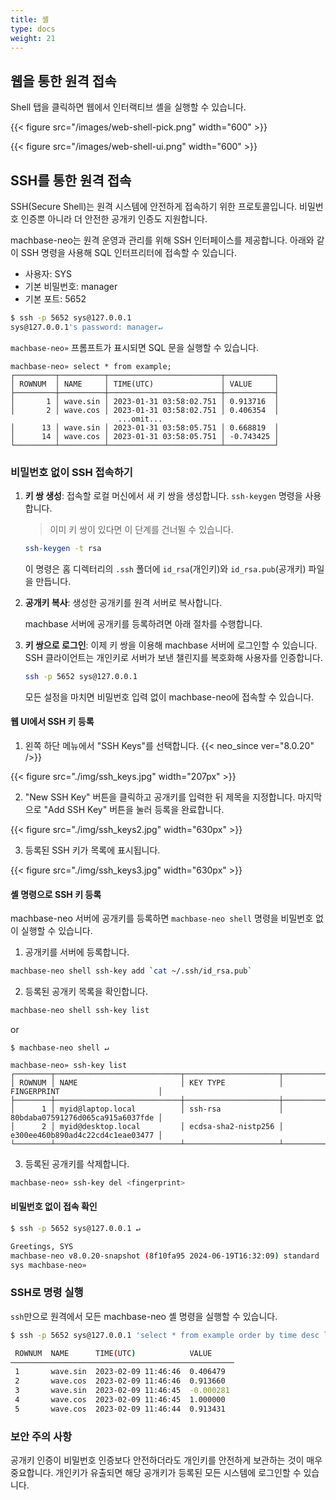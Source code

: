 ```yaml
---
title: 셸
type: docs
weight: 21
---
```


## 웹을 통한 원격 접속

Shell 탭을 클릭하면 웹에서 인터랙티브 셸을 실행할 수 있습니다.

{{< figure src="/images/web-shell-pick.png" width="600" >}}

{{< figure src="/images/web-shell-ui.png" width="600" >}}

## SSH를 통한 원격 접속

SSH(Secure Shell)는 원격 시스템에 안전하게 접속하기 위한 프로토콜입니다.
비밀번호 인증뿐 아니라 더 안전한 공개키 인증도 지원합니다.

machbase-neo는 원격 운영과 관리를 위해 SSH 인터페이스를 제공합니다.
아래와 같이 SSH 명령을 사용해 SQL 인터프리터에 접속할 수 있습니다.

- 사용자: SYS
- 기본 비밀번호: manager
- 기본 포트: 5652

```sh
$ ssh -p 5652 sys@127.0.0.1
sys@127.0.0.1's password: manager↵
```

`machbase-neo»` 프롬프트가 표시되면 SQL 문을 실행할 수 있습니다.

```
machbase-neo» select * from example;
┌─────────┬──────────┬─────────────────────────┬───────────┐
│ ROWNUM  │ NAME     │ TIME(UTC)               │ VALUE     │
├─────────┼──────────┼─────────────────────────┼───────────┤
│       1 │ wave.sin │ 2023-01-31 03:58:02.751 │ 0.913716  │
│       2 │ wave.cos │ 2023-01-31 03:58:02.751 │ 0.406354  │
                        ...omit...
│      13 │ wave.sin │ 2023-01-31 03:58:05.751 │ 0.668819  │
│      14 │ wave.cos │ 2023-01-31 03:58:05.751 │ -0.743425 │
└─────────┴──────────┴─────────────────────────┴───────────┘
```

### 비밀번호 없이 SSH 접속하기

1. **키 쌍 생성**: 접속할 로컬 머신에서 새 키 쌍을 생성합니다. `ssh-keygen` 명령을 사용합니다.

    > 이미 키 쌍이 있다면 이 단계를 건너뛸 수 있습니다.

    ```bash
    ssh-keygen -t rsa
    ```

    이 명령은 홈 디렉터리의 `.ssh` 폴더에 `id_rsa`(개인키)와 `id_rsa.pub`(공개키) 파일을 만듭니다.

2. **공개키 복사**: 생성한 공개키를 원격 서버로 복사합니다.

    machbase 서버에 공개키를 등록하려면 아래 절차를 수행합니다.

3. **키 쌍으로 로그인**: 이제 키 쌍을 이용해 machbase 서버에 로그인할 수 있습니다.
SSH 클라이언트는 개인키로 서버가 보낸 챌린지를 복호화해 사용자를 인증합니다.

    ```bash
    ssh -p 5652 sys@127.0.0.1
    ```

    모든 설정을 마치면 비밀번호 입력 없이 machbase-neo에 접속할 수 있습니다.

#### 웹 UI에서 SSH 키 등록

1. 왼쪽 하단 메뉴에서 "SSH Keys"를 선택합니다. {{< neo_since ver="8.0.20" />}}

{{< figure src="./img/ssh_keys.jpg" width="207px" >}}

2. "New SSH Key" 버튼을 클릭하고 공개키를 입력한 뒤 제목을 지정합니다.
   마지막으로 "Add SSH Key" 버튼을 눌러 등록을 완료합니다.

{{< figure src="./img/ssh_keys2.jpg" width="630px" >}}

3. 등록된 SSH 키가 목록에 표시됩니다.

{{< figure src="./img/ssh_keys3.jpg" width="630px" >}}

#### 셸 명령으로 SSH 키 등록

machbase-neo 서버에 공개키를 등록하면 `machbase-neo shell` 명령을 비밀번호 없이 실행할 수 있습니다.

1. 공개키를 서버에 등록합니다.

```sh
machbase-neo shell ssh-key add `cat ~/.ssh/id_rsa.pub`
```

2. 등록된 공개키 목록을 확인합니다.

```sh
machbase-neo shell ssh-key list
```

or

```
$ machbase-neo shell ↵

machbase-neo» ssh-key list
┌────────┬────────────────────────────┬─────────────────────┬──────────────────────────────────┐
│ ROWNUM │ NAME                       │ KEY TYPE            │ FINGERPRINT                      │
├────────┼────────────────────────────┼─────────────────────┼──────────────────────────────────┤
│      1 │ myid@laptop.local          │ ssh-rsa             │ 80bdaba07591276d065ca915a6037fde │
│      2 │ myid@desktop.local         │ ecdsa-sha2-nistp256 │ e300ee460b890ad4c22cd4c1eae03477 │
└────────┴────────────────────────────┴─────────────────────┴──────────────────────────────────┘
```

3. 등록된 공개키를 삭제합니다.

```sh
machbase-neo» ssh-key del <fingerprint>
```

#### 비밀번호 없이 접속 확인

```sh
$ ssh -p 5652 sys@127.0.0.1 ↵

Greetings, SYS
machbase-neo v8.0.20-snapshot (8f10fa95 2024-06-19T16:32:09) standard
sys machbase-neo»
```

### SSH로 명령 실행

`ssh`만으로 원격에서 모든 machbase-neo 셸 명령을 실행할 수 있습니다.

```sh
$ ssh -p 5652 sys@127.0.0.1 'select * from example order by time desc limit 5'↵

 ROWNUM  NAME      TIME(UTC)            VALUE     
──────────────────────────────────────────────────
 1       wave.sin  2023-02-09 11:46:46  0.406479  
 2       wave.cos  2023-02-09 11:46:46  0.913660  
 3       wave.sin  2023-02-09 11:46:45  -0.000281 
 4       wave.cos  2023-02-09 11:46:45  1.000000  
 5       wave.cos  2023-02-09 11:46:44  0.913431  
```

### 보안 주의 사항

공개키 인증이 비밀번호 인증보다 안전하더라도 개인키를 안전하게 보관하는 것이 매우 중요합니다.
개인키가 유출되면 해당 공개키가 등록된 모든 시스템에 로그인할 수 있습니다.
